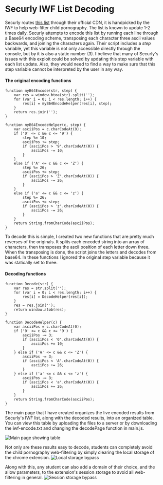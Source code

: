 # Securly IWF List Decoding

Securly routes [this list](http://cdn1.securly.com/iwf-encode.txt) through their official CDN, it is handpicked by the IWF to help web-filter child pornography. The list is known to update 1-2 times daily. Securly attempts to encode this list by running each line through a Base64 encoding scheme, transposing each character three ascii values backwards, and joining the characters again. Their script includes a *step* variable, yet this variable is not only accessible directly through the console, but by it is also a static number (3). I believe that many of Securly's issues with this exploit could be solved by updating this step variable with each list update. Also, they would need to find a way to make sure that this step variable cannot be interpreted by the user in any way.

#### The original encoding functions

~~~~
function myB64Encode(str, step) {
	var res = window.btoa(str).split('');
	for (var i = 0; i < res.length; i++) {
		res[i] = myB64EncodeHelper(res[i], step);
	}
	return res.join('');
}

function myB64EncodeHelper(c, step) {
	var asciiPos = c.charCodeAt(0);
	if ('0' <= c && c <= '9') {
		step %= 10;
		asciiPos += step;
		if (asciiPos > '9'.charCodeAt(0)) {
			asciiPos -= 10;
		}
	}
	else if ('A' <= c && c <= 'Z') {
		step %= 26;
		asciiPos += step;
		if (asciiPos > 'Z'.charCodeAt(0)) {
			asciiPos -= 26;
		}
	}
	else if ('a' <= c && c <= 'z') {
		step %= 26;
		asciiPos += step;
		if (asciiPos > 'z'.charCodeAt(0)) {
			asciiPos -= 26;
		}
	}
	return String.fromCharCode(asciiPos);
}
~~~~

To decode this is simple, I created two new functions that are pretty much reverses of the originals. It splits each encoded string into an array of characters, then transposes the ascii position of each letter down three. When the transposing is done, the script joins the letters and decodes from base64. In these functions I ignored the original step variable because it was statically set to three. 

#### Decoding functions
~~~~
function Decode(str) {
	var res = str.split('');
	for (var i = 0; i < res.length; i++) {
		res[i] = DecodeHelper(res[i]);
	}
	res = res.join('');
	return window.atob(res);
}

function DecodeHelper(c) {
	var asciiPos = c.charCodeAt(0);
	if ('0' <= c && c <= '9') {
		asciiPos -= 3;
		if (asciiPos < '0'.charCodeAt(0)) {
			asciiPos += 10;
		}
	} else if ('A' <= c && c <= 'Z') {
		asciiPos -= 3;
		if (asciiPos < 'A'.charCodeAt(0)) {
			asciiPos += 26;
		}
	} else if ('a' <= c && c <= 'z') {
		asciiPos -= 3;
		if (asciiPos < 'a'.charCodeAt(0)) {
			asciiPos += 26;
		}
	}
	return String.fromCharCode(asciiPos);
}
~~~~

The main page that I have created organizes the live encoded results from Securly's IWF list, along with the decoded results, into an organized table. You can view this table by uploading the files to a server or by downloading the iwf-encode.txt and changing the decodePage function in main.js.

![Main page showing table](http://i.imgur.com/FBuCXZC.png "Main page showng table")

Not only are these results easy to decode, students can completely avoid the child pornography web-filtering by simply clearing the local storage of the chrome extension.
![Local storage bypass](http://i.imgur.com/MiUiilo.png "Local storage bypass")

Along with this, any student can also add a domain of their choice, and the allow parameters, to the extension's session storage to avoid all web-filtering in general.
![Session storage bypass](http://i.imgur.com/GHJGDFi.png "Session storage bypass")
